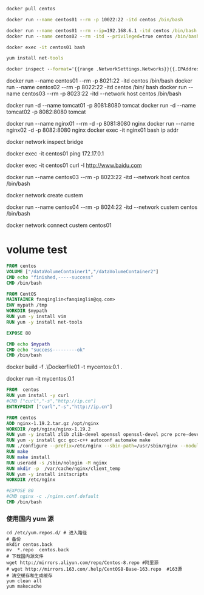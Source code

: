 ```cmd
docker pull centos

docker run --name centos01 --rm -p 10022:22 -itd centos /bin/bash

docker run --name centos01 --rm --ip=192.168.6.1 -itd centos /bin/bash
docker run --name centos02 --rm -itd --privileged=true centos /bin/bash

docker exec -it centos01 bash

yum install net-tools

docker inspect --format='{{range .NetworkSettings.Networks}}{{.IPAddress}}{{end}}' centos01
```
docker run --name centos01 --rm -p 8021:22 -itd centos /bin/bash
docker run --name centos02 --rm -p 8022:22 -itd centos /bin/
bash
docker run --name centos03 --rm -p 8023:22 -itd --network host centos /bin/bash

docker run -d --name tomcat01 -p 8081:8080 tomcat
docker run -d --name tomcat02 -p 8082:8080 tomcat


docker run --name nginx01 --rm -d -p 8081:8080 nginx
docker run --name nginx02 -d -p 8082:8080 nginx
docker exec -it nginx01 bash ip addr

docker network inspect bridge

docker exec -it centos01 ping 172.17.0.1

docker exec -it centos01 curl -I http://www.baidu.com

docker run --name centos03 --rm -p 8023:22 -itd --network host centos /bin/bash

docker network create custem

docker run --name centos04 --rm -p 8024:22 -itd --network custem centos /bin/bash

docker network connect custem centos01



# volume test
```dockerfile
FROM centos
VOLUME ["/dataVolumeContainer1","/dataVolumeContainer2"]
CMD echo "finished,-----success"
CMD /bin/bash
```

```dockerfile
FROM CentOS
MAINTAINER fanqinglin<fanqinglin@qq.com>
ENV mypath /tmp
WORKDIR $mypath
RUN yum -y install vim
RUN yun -y install net-tools

EXPOSE 80

CMD echo $mypath
CMD echo "success---------ok"
CMD /bin/bash
```
docker build -f .\Dockerfile01 -t mycentos:0.1 .

docker run -it mycentos:0.1
```dockerfile
FROM  centos
RUN yum install -y curl
#CMD ["curl","-s","http://ip.cn"]
ENTRYPOINT ["curl","-s","http://ip.cn"]
```
```dockerfile
FROM centos
ADD nginx-1.19.2.tar.gz /opt/nginx
WORKDIR /opt/nginx/nginx-1.19.2
RUN yum -y install zlib zlib-devel openssl openssl-devel pcre pcre-devel
RUN yum -y install gcc gcc-c++ autoconf automake make
RUN ./configure --prefix=/etc/nginx --sbin-path=/usr/sbin/nginx --modules-path=/usr/lib/nginx/modules --conf-path=/etc/nginx/nginx.conf --error-log-path=/var/log/nginx/error.log --http-log-path=/var/log/nginx/access.log --pid-path=/var/run/nginx.pid --lock-path=/var/run/nginx.lock --http-client-body-temp-path=/var/cache/nginx/client_temp --http-proxy-temp-path=/var/cache/nginx/proxy_temp --http-fastcgi-temp-path=/var/cache/nginx/fastcgi_temp --http-uwsgi-temp-path=/var/cache/nginx/uwsgi_temp --http-scgi-temp-path=/var/cache/nginx/scgi_temp --user=nginx --group=nginx --with-compat --with-file-aio --with-threads --with-http_addition_module --with-http_auth_request_module --with-http_dav_module --with-http_flv_module --with-http_gunzip_module --with-http_gzip_static_module --with-http_mp4_module --with-http_random_index_module --with-http_realip_module --with-http_secure_link_module --with-http_slice_module --with-http_ssl_module --with-http_stub_status_module --with-http_sub_module --with-http_v2_module --with-mail --with-mail_ssl_module --with-stream --with-stream_realip_module --with-stream_ssl_module --with-stream_ssl_preread_module --with-cc-opt='-g -O2 -fdebug-prefix-map=/data/builder/debuild/nginx-1.19.2/debian/debuild-base/nginx-1.19.2=. -fstack-protector-strong -Wformat -Werror=format-security -Wp,-D_FORTIFY_SOURCE=2 -fPIC' --with-ld-opt='-Wl,-z,relro -Wl,-z,now -Wl,--as-needed -pie'
RUN make
RUN make install  
RUN useradd -s /sbin/nologin -M nginx
RUN mkdir -p  /var/cache/nginx/client_temp
RUN yum -y install initscripts
WORKDIR /etc/nginx

#EXPOSE 80
#CMD nginx -c ./nginx.conf.default
CMD /bin/bash
```

### 使用国内 yum 源

```shell
cd /etc/yum.repos.d/ # 进入路径
# 备份
mkdir centos.back
mv  *.repo  centos.back
# 下载国内源文件
wget http://mirrors.aliyun.com/repo/Centos-8.repo #阿里源
# wget http://mirrors.163.com/.help/CentOS8-Base-163.repo  #163源
# 清空缓存和生成缓存
yum clean all 
yum makecache  
```



